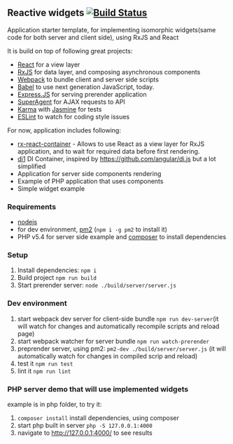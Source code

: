 ## Reactive widgets [![Build Status](https://travis-ci.org/zxbodya/reactive-widgets.svg?branch=master)](https://travis-ci.org/zxbodya/reactive-widgets)

Application starter template, for implementing isomorphic widgets(same code for both server and client side), using RxJS and React

It is build on top of following great projects:
 
 * [React](http://facebook.github.io/react/) for a view layer 
 * [RxJS](https://github.com/Reactive-Extensions/RxJS) for data layer, and composing asynchronous components
 * [Webpack](http://webpack.github.io/) to bundle client and server side scripts
 * [Babel](babeljs.io) to use next generation JavaScript, today.
 * [Express.JS](http://expressjs.com) for serving prerender application
 * [SuperAgent](https://visionmedia.github.io/superagent/) for AJAX requests to API 
 * [Karma](http://karma-runner.github.io/)  with [Jasmine](jasmine.github.io) for tests
 * [ESLint](http://eslint.org/) to watch for coding style issues
  
For now, application includes following:
 
 * [rx-react-container](https://github.com/zxbodya/rx-react-container) - Allows to use React as a view layer for RxJS application, and to wait for required data before first rendering.
 * [di1](https://github.com/zxbodya/di1) DI Container, inspired by https://github.com/angular/di.js but a lot simplified
 * Application for server side components rendering
 * Example of PHP application that uses components
 * Simple widget example

### Requirements

* [nodejs](http://nodejs.org)
* for dev environment, [pm2](https://github.com/Unitech/pm2) (`npm i -g pm2` to install it)
* PHP v5.4 for server side example and [composer](https://getcomposer.org/) to install dependencies 

### Setup

1. Install dependencies: `npm i`
2. Build project `npm run build`
3. Start prerender server: `node ./build/server/server.js`
  
### Dev environment

1. start webpack dev server for client-side bundle `npm run dev-server`(it will watch for changes and automatically recompile scripts and reload page)
2. start webpack watcher for server bundle `npm run watch-prerender`
3. preprender server, using pm2:
  `pm2-dev ./build/server/server.js` (it will automatically watch for changes in compiled scrip and reload)
4. test it `npm run test`
5. lint it `npm run lint`

### PHP server demo that will use implemented widgets

example is in php folder, to try it:

1. `composer install` install dependencies, using composer
2. start php built in server `php -S 127.0.0.1:4000`
3. navigate to http://127.0.0.1:4000/ to see results
